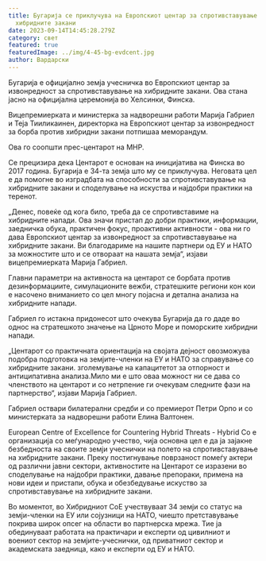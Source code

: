```yaml
---
title: Бугарија се приклучува на Европскиот центар за спротивставување на
  хибридните закани
date: 2023-09-14T14:45:28.279Z
category: свет
featured: true
featuredImage: ../img/4-45-bg-evdcent.jpg
author: Вардарски
---
```

Бугарија е официјално земја учесничка во Европскиот центар за извонредност за спротивставување на хибридните закани. Ова стана јасно на официјална церемонија во Хелсинки, Финска.

Вицепремиерката и министерка за надворешни работи Марија Габриел и Теја Тииликаинен, директорка на Европскиот центар за извонредност за борба против хибридни закани потпишаа меморандум.

Ова го соопшти прес-центарот на МНР.

Се прецизира дека Центарот е основан на иницијатива на Финска во 2017 година. Бугарија е 34-та земја што му се приклучува. Неговата цел е да помогне во изградбата на способности за спротивставување на хибридните закани и споделување на искуства и најдобри практики на теренот.

„Денес, повеќе од кога било, треба да се спротивставиме на хибридните напади. Ова значи пристап до добри практики, информации, заедничка обука, практичен фокус, проактивни активности - ова ни го дава Европскиот центар за извонредност за спротивставување на хибридните закани. Ви благодариме на нашите партнери од ЕУ и НАТО за можностите што и се отвораат на нашата земја“, изјави вицепремиерката Марија Габриел.

Главни параметри на активноста на центарот се борбата против дезинформациите, симулационите вежби, стратешките региони кон кои е насочено вниманието со цел многу појасна и детална анализа на хибридните напади.

Габриел го истакна придонесот што очекува Бугарија да го даде во однос на стратешкото значење на Црното Море и поморските хибридни напади.

„Центарот со практичната ориентација на својата дејност овозможува подобра подготовка на земјите-членки на ЕУ и НАТО за справување со хибридните закани. зголемување на капацитетот за отпорност и антиципативна анализа.Мило ми е што оваа можност ни се дава со членството на центарот и со нетрпение ги очекувам следните фази на партнерство“, изјави Марија Габриел.

Габриел оствари билатерални средби и со премиерот Петри Орпо и со министерката за надворешни работи Елина Валтонен.

European Centre of Excellence for Countering Hybrid Threats - Hybrid Co е организација со меѓународно учество, чија основна цел е да ја зајакне безбедноста на своите земји учеснички на полето на спротивставување на хибридните закани. Преку постигнување поврзаност помеѓу актери од различни јавни сектори, активностите на Центарот се изразени во споделување на најдобри практики, давање препораки, примена на нови идеи и пристапи, обука и обезбедување искуство за спротивставување на хибридните закани.

Во моментот, во Хибридниот СоЕ учествуваат 34 земји со статус на земји-членки на ЕУ или сојузници на НАТО, чиешто претставување покрива широк опсег на области во партнерска мрежа. Тие ја обединуваат работата на практичари и експерти од цивилниот и воениот сектор на земјите-учеснички, од приватниот сектор и академската заедница, како и експерти од ЕУ и НАТО.